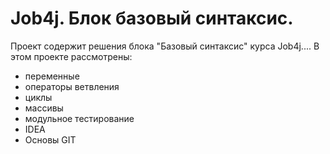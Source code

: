 # Job4j. Блок базовый синтаксис.
Проект содержит решения блока "Базовый синтаксис" курса Job4j....
В этом проекте рассмотрены: 
- переменные
- операторы ветвления
- циклы
- массивы
- модульное тестирование
- IDEA
- Основы GIT